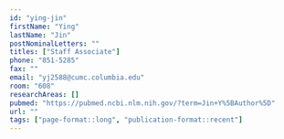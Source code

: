 ```yaml
---
id: "ying-jin"
firstName: "Ying"
lastName: "Jin"
postNominalLetters: ""
titles: ["Staff Associate"]
phone: "851-5285"
fax: ""
email: "yj2588@cumc.columbia.edu"
room: "608"
researchAreas: []
pubmed: "https://pubmed.ncbi.nlm.nih.gov/?term=Jin+Y%5BAuthor%5D"
url: ""
tags: ["page-format::long", "publication-format::recent"]
---
```

